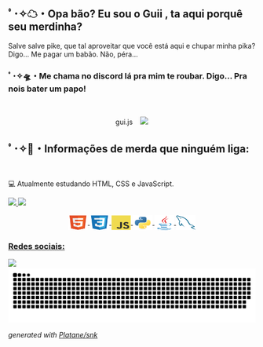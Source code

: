  
<h2>ﾟ･✧☁・Opa bão? Eu sou o Guii , ta aqui porquê seu merdinha?</h2>
<p>Salve salve pike, que tal aproveitar que você está aqui e chupar minha pika? Digo... Me pagar um babão. Não, péra...</p>


<h3>ﾟ･✧🛸・Me chama no discord lá pra mim te roubar. Digo... Pra nois bater um papo!</h3>
 ​<p align="center" > 
      gui.js
 ​    <img src="https://discord.c99.nl/widget/theme-4/788443073885110302.png" /> 

</p>

<h2>ﾟ･✧🌌・Informações de merda que ninguém liga: </h2>
 ​<p align="center" > 
</p>

💻 Atualmente estudando HTML, CSS e JavaScript.
<div>
  <a href="https://github.com/Guilzx">
  <img height="180em" src="https://github-readme-stats.vercel.app/api?username=Guilzx&show_icons=true&theme=dracula&include_all_commits=true&count_private=true"/>
  <img height="180em" align "right" src="https://github-readme-stats.vercel.app/api/top-langs/?username=VictoriaEmilly&layout=compact&langs_count=7&theme=dracula"/>
 
  </div>
  <div style="display: inline_block" align="center"><br>
  <img align="center" alt="HTML5" height="30" width="40" src="https://raw.githubusercontent.com/devicons/devicon/master/icons/html5/html5-original.svg">
  <img align="center" alt="CSS3" height="30" width="40" src="https://raw.githubusercontent.com/devicons/devicon/master/icons/css3/css3-original.svg">
  <img align="center" alt="JS" height="30" width="40" src="https://raw.githubusercontent.com/devicons/devicon/master/icons/javascript/javascript-original.svg">
  <img align="center" alt="Python" height="30" width="40" src="https://raw.githubusercontent.com/devicons/devicon/master/icons/python/python-original.svg">
  <img align="center" alt="Java" height="30" width="40" src="https://raw.githubusercontent.com/devicons/devicon/master/icons/java/java-original.svg">
  <img align="center" alt="MySQL" height="30" width="40" src="https://raw.githubusercontent.com/devicons/devicon/master/icons/mysql/mysql-original.svg">
  
  </div>
    
   ### Redes sociais:
<div> 
  <a href="https://www.instagram.com/guiixzzz_/" target="_blank"><img src="https://img.shields.io/badge/-Instagram-%23E4405F?style=for-the-badge&logo=instagram&logoColor=white" target="_blank"></a>



<picture>
  <source media="(prefers-color-scheme: dark)" srcset="https://raw.githubusercontent.com/platane/platane/output/github-contribution-grid-snake-dark.svg">
  <source media="(prefers-color-scheme: light)" srcset="https://raw.githubusercontent.com/platane/platane/output/github-contribution-grid-snake.svg">
  <img alt="github contribution grid snake animation" src="https://raw.githubusercontent.com/platane/platane/output/github-contribution-grid-snake.svg">
</picture>

_generated with [Platane/snk](https://github.com/Guilzx/snk)_

</div>
  

